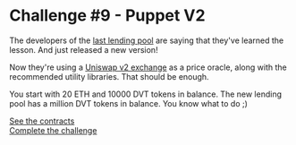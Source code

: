 # Challenge #9 - Puppet V2
The developers of the [last lending pool](https://github.com/namrapatel/dvd/tree/master/test/Levels/puppet) are saying that they've learned the lesson. And just released a new version!

Now they're using a [Uniswap v2 exchange](https://docs.uniswap.org/protocol/V2/introduction) as a price oracle, along with the recommended utility libraries. That should be enough.

You start with 20 ETH and 10000 DVT tokens in balance. The new lending pool has a million DVT tokens in balance. You know what to do ;)

[See the contracts](https://github.com/namrapatel/dvd/tree/master/src/Contracts/puppet-v2)
<br/>
[Complete the challenge](https://github.com/namrapatel/dvd/blob/master/test/Levels/puppet-v2/PuppetV2.t.sol)
